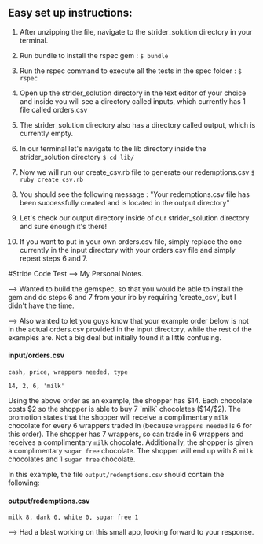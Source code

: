 ## Easy set up instructions:

1.  After unzipping the file, navigate to the strider_solution directory in your terminal.    

2.  Run bundle to install the rspec gem : `$ bundle`

3.  Run the rspec command to execute all the tests in the spec folder : `$ rspec`

4.  Open up the strider_solution directory in the text editor of your choice and inside
    you will see a directory called inputs, which currently has 1 file called orders.csv

5.  The strider_solution directory also has a directory called output, which is currently empty.

6.  In our terminal let's navigate to the lib directory inside the strider_solution directory `$ cd lib/`

7.  Now we will run our create_csv.rb file to generate our redemptions.csv `$ ruby create_csv.rb`

8.  You should see the following message :
    "Your redemptions.csv file has been successfully created and is located in the output directory"

9.  Let's check our output directory inside of our strider_solution directory and sure enough it's there!

10. If you want to put in your own orders.csv file, simply replace the one currently in the input directory
    with your orders.csv file and simply repeat steps 6 and 7.


#Stride Code Test --> My Personal Notes.

--> Wanted to build the gemspec, so that you would be able to install the gem and do steps
    6 and 7 from your irb by requiring 'create_csv', but I didn't have the time.

--> Also wanted to let you guys know that your example order below is not in the actual orders.csv
    provided in the input directory, while the rest of the examples are.  Not a big deal but initially
    found it a little confusing.

#### input/orders.csv
    cash, price, wrappers needed, type

    14, 2, 6, 'milk'

Using the above order as an example, the shopper has $14. Each chocolate costs $2 so the shopper is able to buy 7
`milk` chocolates ($14/$2). The promotion states that the shopper will receive a complimentary `milk` chocolate for
every 6 wrappers traded in (because `wrappers needed` is 6 for this order). The shopper has 7 wrappers, so can trade in
6 wrappers and receives a complimentary `milk` chocolate. Additionally, the shopper is given a complimentary
`sugar free` chocolate. The shopper will end up with 8 `milk` chocolates and 1 `sugar free` chocolate.

In this example, the file `output/redemptions.csv` should contain the following:

#### output/redemptions.csv

    milk 8, dark 0, white 0, sugar free 1


--> Had a blast working on this small app, looking forward to your response.

